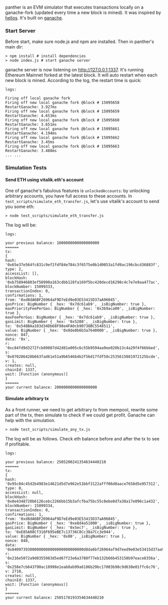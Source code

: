 panther is an EVM simulator that executes transactions locally on a ganache-fork (updated every time a new block is mined). It was inspired by [helios](https://github.com/taarushv/helios). It's built on [ganache](https://github.com/trufflesuite/ganache).

### Start Server

Before start, make sure node.js and npm are installed. Then in panther's main dir:

```
> npm install # install dependencies
> node index.js # start ganache server
```

ganache server is now listening on http://127.0.0.1:1337. It's running Ethereum Mainnet forked at the latest block. It will auto restart when each new block is mined. According to the log, the restart time is quick:

    logs:

    Firing off local ganache fork
    Firing off new local ganache fork @block # 15095658
    RestartGanache: 3.927ms
    Firing off new local ganache fork @block # 15095659
    RestartGanache: 4.653ms
    Firing off new local ganache fork @block # 15095660
    RestartGanache: 3.651ms
    Firing off new local ganache fork @block # 15095661
    RestartGanache: 4.194ms
    Firing off new local ganache fork @block # 15095662
    RestartGanache: 3.45ms
    Firing off new local ganache fork @block # 15095663
    RestartGanache: 3.488ms
    ... ...


### Simulation Tests

#### Send ETH using vitalik.eth's account

One of ganache's fabulous features is `unlockedAccounts`: by unlocking arbitrary accounts, you have full access to these accounts. In `test_scripts/simulate_eth_transfer.js`, let's use vitalik's account to send you some eth:

```
> node test_scripts/simulate_eth_transfer.js
```

The log will be:

    logs:

    your previous balance: 1000000000000000000
    ======
    tx:
    {
    hash: '0x65e37e564fc831c9ef2fdf84e784c3f6575e0b1d0053a1fd9ac196cbcd36883f',
    type: 2,
    accessList: [],
    blockHash: '0xb758946803ef50990a163cdbb128fa169f5bc420decd16298c4c7e7e9aa477ac',
    blockNumber: 15099333,
    transactionIndex: 0,
    confirmations: 1,
    from: '0xd8dA6BF26964aF9D7eEd9e03E53415D37aA96045',
    gasPrice: BigNumber { _hex: '0x7dc61ab9', _isBigNumber: true },
    maxPriorityFeePerGas: BigNumber { _hex: '0x3b9aca00', _isBigNumber: true },
    maxFeePerGas: BigNumber { _hex: '0x7dc61ab9', _isBigNumber: true },
    gasLimit: BigNumber { _hex: '0x5208', _isBigNumber: true },
    to: '0x548BAa103d34Db68F98e4FA0cb90738BC5548511',
    value: BigNumber { _hex: '0x0de0b6b3a7640000', _isBigNumber: true },
    nonce: 847,
    data: '0x',
    r: '0xc84fd9d3272fcb89087d42d81e005c6c55b9594aa9ee020b13c4a29f4f66bbed',
    s: '0x070286428b663fad61e51a9b6546b4b2f56d17fdf58c2535615081972125bcde',
    v: 1,
    creates: null,
    chainId: 1337,
    wait: [Function (anonymous)]
    }
    ======
    your current balance: 2000000000000000000


#### Simulate arbitrary tx

As a front runner, we need to get arbitrary tx from mempool, rewrite some part of the tx, then simulate to check if we could get profit. Ganache can help with the simulation.

```
> node test_scripts/simulate_any_tx.js
```

The log will be as follows. Check eth balance before and after the tx to see if profitable.

    logs:

    your previous balance: 2505200241354634440210
    ======
    tx:
    {
    hash: '0x95c04c45d2b4983e14621d5d7e962e51bbf3122afff06d8aace7658d5e957312',
    type: 0,
    accessList: null,
    blockHash: '0x0e4348720b6126cebc2266bb15b3afcfba75bc55c0ebe0d7a38a17e096c1a432',
    blockNumber: 15099334,
    transactionIndex: 0,
    confirmations: 1,
    from: '0xd8dA6BF26964aF9D7eEd9e03E53415D37aA96045',
    gasPrice: BigNumber { _hex: '0xe8d4a51000', _isBigNumber: true },
    gasLimit: BigNumber { _hex: '0x5ec7', _isBigNumber: true },
    to: '0xE85A08Cf316F695eBE7c13736C8Cc38a7Cc3e944',
    value: BigNumber { _hex: '0x00', _isBigNumber: true },
    nonce: 848,
    data: '0x84097393000000000000000000000000d8da6bf26964af9d7eed9e03e53415d37aa96045',
    r: '0x216e5072a9d0355983d5ed67f23e6a3780f77eb132b66b453158b97eace8356a',
    s: '0x258e7cb643790ac10998e1eab8ab99a6186b29bc17003b98c9d630e01ffc6c76',
    v: 2710,
    creates: null,
    chainId: 1337,
    wait: [Function (anonymous)]
    }
    ======
    your current balance: 2505178193354634440210
